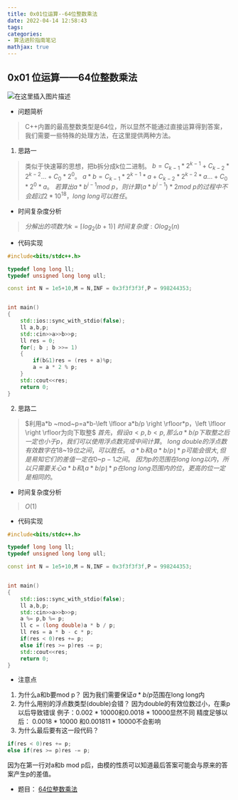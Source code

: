 ```yaml
---
title: 0x01位运算--64位整数乘法
date: 2022-04-14 12:58:43
tags:
categories:
- 算法进阶指南笔记
mathjax: true
---
```


## 0x01 位运算——64位整数乘法
![在这里插入图片描述](https://img-blog.csdnimg.cn/ab445f6ed60840cc9d5b2750f575a6d0.png?x-oss-process=image/watermark,type_d3F5LXplbmhlaQ,shadow_50,text_Q1NETiBAdGltZXJfY2F0Y2g=,size_20,color_FFFFFF,t_70,g_se,x_16)

- 问题简析
>C++内置的最高整数类型是64位，所以显然不能通过直接运算得到答案，我们需要一些特殊的处理方法，在这里提供两种方法。

1. 思路一

>类似于快速幂的思想，把b拆分成k位二进制。
>$b=C_{k-1}*2^{k-1}+C_{k-2}*2^{k-2}...+C_{0}*2^{0}。$
>$a*b=C_{k-1}*2^{k-1}*a+C_{k-2}*2^{k-2}*a...+C_{0}*2^{0}*a。$
>$若算出a*b^{i-1}mod~p，则计算(a*b^{i-1})*2mod~p的过程中不会超过2*10^{18}，long ~long可以胜任。$
- 时间复杂度分析
>$分解出的项数为k=\left \lceil log_{2}(b+1) \right \rceil$
>$时间复杂度:O log_{2}(n)$
- 代码实现

```cpp
#include<bits/stdc++.h>

typedef long long ll;
typedef unsigned long long ull;

const int N = 1e5+10,M = N,INF = 0x3f3f3f3f,P = 998244353;


int main()
{
    std::ios::sync_with_stdio(false);
    ll a,b,p;
    std::cin>>a>>b>>p;
    ll res = 0;
    for(; b ; b >>= 1)
    {
        if(b&1)res = (res + a)%p;
        a = a * 2 % p;
    }
    std::cout<<res;
    return 0;
}
```
2. 思路二
>$利用a*b ~mod~p=a*b-\left \lfloor a*b/p \right \rfloor*p，\left \lfloor  \right \rfloor为向下取整$
>$首先，假设a<p,b<p,那么a*b/p下取整之后一定也小于p，我们可以使用浮点数完成中间计算。$
>$long~double的浮点数有效数字在18$~$19位之间，可以胜任。$
>$a*b 和\left \lfloor a*b/p \right \rfloor*p可能会很大,但是易知它们的差值一定在0$~$p-1之间。$
>$因为p的范围在long~long以内，所以只需要关心a*b 和\left \lfloor a*b/p \right \rfloor*p在long~long范围内的位，更高的位一定是相同的。$

-  时间复杂度分析
>$O(1)$

- 代码实现

```cpp
#include<bits/stdc++.h>

typedef long long ll;
typedef unsigned long long ull;

const int N = 1e5+10,M = N,INF = 0x3f3f3f3f,P = 998244353;


int main()
{
    std::ios::sync_with_stdio(false);
    ll a,b,p;
    std::cin>>a>>b>>p;
    a %= p,b %= p;
    ll c = (long double)a * b / p;
    ll res = a * b - c * p;
    if(res < 0)res += p;
    else if(res >= p)res -= p;
    std::cout<<res;
    return 0;
}
```
- 注意点
1. 为什么a和b要mod p？
	因为我们需要保证$a*b/p$范围在long long内
2. 为什么用别的浮点数类型(double)会错？
	因为double的有效位数过小，在乘p以后导致错误
	例子：0.002 * 10000和0.0018 * 10000显然不同
	精度足够以后：
	0.0018 * 10000 和0.001811 * 10000不会影响
3. 为什么最后要有这一段代码？

```cpp
if(res < 0)res += p;
else if(res >= p)res -= p;
```
因为在第一行对a和b mod p后，由模的性质可以知道最后答案可能会与原来的答案产生p的差值。
- 题目：
[64位整数乘法](https://www.acwing.com/problem/content/92/)
